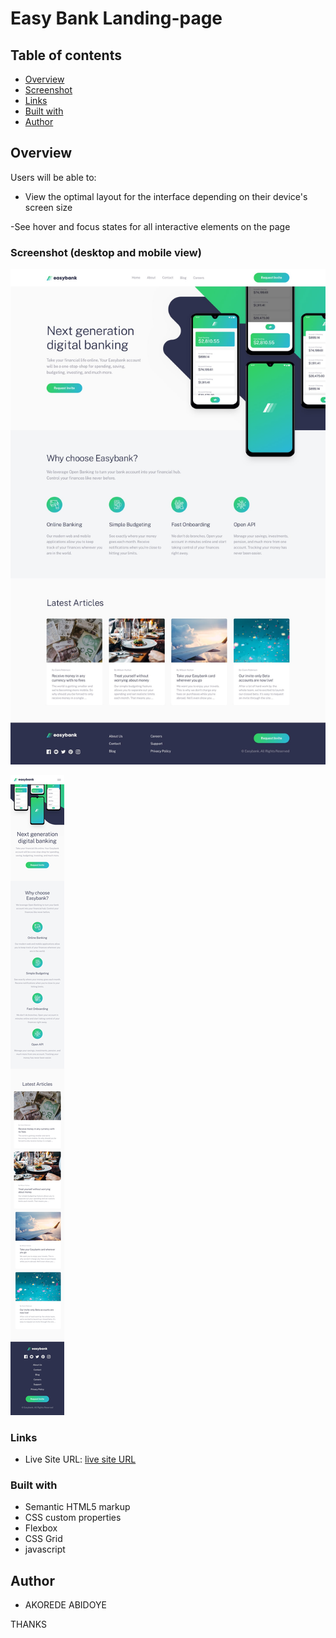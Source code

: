 #  Easy Bank Landing-page

## Table of contents

  - [Overview](#overview)
  - [Screenshot](#screenshot)
  - [Links](#links)
  - [Built with](#built-with)
  - [Author](#author)
  


## Overview


Users will be able to:

- View the optimal layout for the interface depending on their device's screen size

-See hover and focus states for all interactive elements on the page


### Screenshot (desktop and mobile view)

![desktop](/img/desktop-design.jpg)

![mobile](/img/mobile-design.jpg)


### Links

- Live Site URL: [live site URL](  )


### Built with

- Semantic HTML5 markup
- CSS custom properties
- Flexbox
- CSS Grid
- javascript


## Author

- AKOREDE ABIDOYE



THANKS 